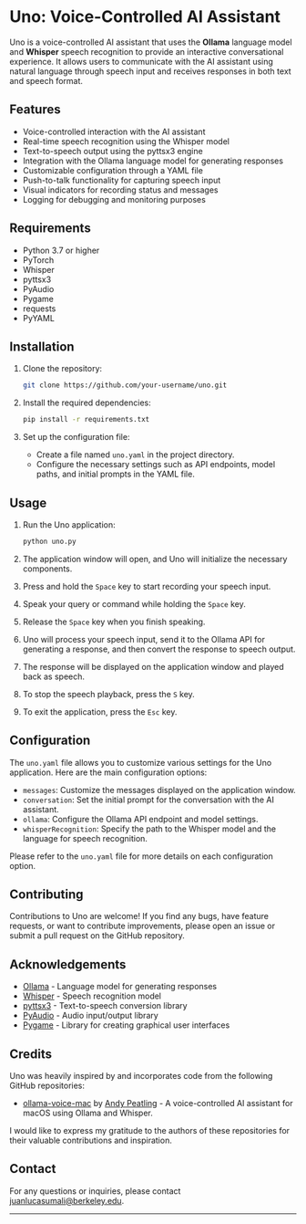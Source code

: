 # Uno: Voice-Controlled AI Assistant

Uno is a voice-controlled AI assistant that uses the **Ollama** language model and **Whisper** speech recognition to provide an interactive conversational experience. It allows users to communicate with the AI assistant using natural language through speech input and receives responses in both text and speech format.

## Features

- Voice-controlled interaction with the AI assistant
- Real-time speech recognition using the Whisper model
- Text-to-speech output using the pyttsx3 engine
- Integration with the Ollama language model for generating responses
- Customizable configuration through a YAML file
- Push-to-talk functionality for capturing speech input
- Visual indicators for recording status and messages
- Logging for debugging and monitoring purposes

## Requirements

- Python 3.7 or higher
- PyTorch
- Whisper
- pyttsx3
- PyAudio
- Pygame
- requests
- PyYAML

## Installation

1. Clone the repository:

   ```bash
   git clone https://github.com/your-username/uno.git
   ```

2. Install the required dependencies:

   ```bash
   pip install -r requirements.txt
   ```

3. Set up the configuration file:

   - Create a file named `uno.yaml` in the project directory.
   - Configure the necessary settings such as API endpoints, model paths, and initial prompts in the YAML file.

## Usage

1. Run the Uno application:

   ```bash
   python uno.py
   ```

2. The application window will open, and Uno will initialize the necessary components.

3. Press and hold the `Space` key to start recording your speech input.

4. Speak your query or command while holding the `Space` key.

5. Release the `Space` key when you finish speaking.

6. Uno will process your speech input, send it to the Ollama API for generating a response, and then convert the response to speech output.

7. The response will be displayed on the application window and played back as speech.

8. To stop the speech playback, press the `S` key.

9. To exit the application, press the `Esc` key.

## Configuration

The `uno.yaml` file allows you to customize various settings for the Uno application. Here are the main configuration options:

- `messages`: Customize the messages displayed on the application window.
- `conversation`: Set the initial prompt for the conversation with the AI assistant.
- `ollama`: Configure the Ollama API endpoint and model settings.
- `whisperRecognition`: Specify the path to the Whisper model and the language for speech recognition.

Please refer to the `uno.yaml` file for more details on each configuration option.

## Contributing

Contributions to Uno are welcome! If you find any bugs, have feature requests, or want to contribute improvements, please open an issue or submit a pull request on the GitHub repository.

## Acknowledgements

- [Ollama](https://ollama.com/) - Language model for generating responses
- [Whisper](https://github.com/openai/whisper) - Speech recognition model
- [pyttsx3](https://github.com/nateshmbhat/pyttsx3) - Text-to-speech conversion library
- [PyAudio](https://people.csail.mit.edu/hubert/pyaudio/) - Audio input/output library
- [Pygame](https://www.pygame.org/) - Library for creating graphical user interfaces

## Credits

Uno was heavily inspired by and incorporates code from the following GitHub repositories:

- [ollama-voice-mac](https://github.com/apeatling/ollama-voice-mac) by [Andy Peatling](https://github.com/apeatling) - A voice-controlled AI assistant for macOS using Ollama and Whisper.

I would like to express my gratitude to the authors of these repositories for their valuable contributions and inspiration. 

## Contact

For any questions or inquiries, please contact [juanlucasumali@berkeley.edu](mailto:juanlucasumali@berkeley.edu).

---